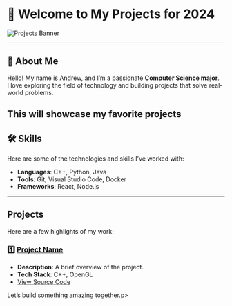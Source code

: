 # 🌟 Welcome to My Projects for **2024**

![Projects Banner](https://via.placeholder.com/1200x300.png?text=Welcome+to+My+Projects) <!-- You can replace this link with your own banner image -->

---

## 📖 About Me

Hello! My name is Andrew, and I’m a passionate **Computer Science major**.  
I love exploring the field of technology and building projects that solve real-world problems.  

This will showcase my favorite projects 
---

## 🛠️ Skills
Here are some of the technologies and skills I’ve worked with:

- **Languages**: C++, Python, Java
- **Tools**: Git, Visual Studio Code, Docker
- **Frameworks**: React, Node.js

---

##  Projects

Here are a few highlights of my work:

### 1️⃣ [Project Name](#)
- **Description**: A brief overview of the project.
- **Tech Stack**: C++, OpenGL
- [View Source Code](#)


Let’s build something amazing together.p>
